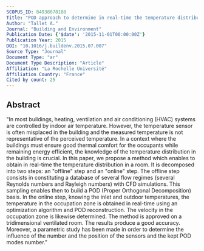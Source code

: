 ```yaml
---
SCOPUS_ID: 84938078188
Title: "POD approach to determine in real-time the temperature distribution in a cavity"
Author: "Tallet A."
Journal: "Building and Environment"
Publication Date: {'$date': '2015-11-01T00:00:00Z'}
Publication Year: 2015
DOI: "10.1016/j.buildenv.2015.07.007"
Source Type: "Journal"
Document Type: "ar"
Document Type Description: "Article"
Affiliation: "La Rochelle Université"
Affiliation Country: "France"
Cited by count: 25
---
```


## Abstract
"In most buildings, heating, ventilation and air conditioning (HVAC) systems are controlled by indoor air temperature. However, the temperature sensor is often misplaced in the building and the measured temperature is not representative of the perceived temperature. In a context where the buildings must ensure good thermal comfort for the occupants while remaining energy efficient, the knowledge of the temperature distribution in the building is crucial. In this paper, we propose a method which enables to obtain in real-time the temperature distribution in a room. It is decomposed into two steps: an \"offline\" step and an \"online\" step. The offline step consists in constituting a database of several flow regimes (several Reynolds numbers and Rayleigh numbers) with CFD simulations. This sampling enables then to build a POD (Proper Orthogonal Decomposition) basis. In the online step, knowing the inlet and outdoor temperatures, the temperature in the occupation zone is obtained in real-time using an optimization algorithm and POD reconstruction. The velocity in the occupation zone is likewise determined. The method is approved on a tridimensional ventilated room. The results produce a good accuracy. Moreover, a parametric study has been made in order to determine the influence of the number and the position of the sensors and the kept POD modes number."
